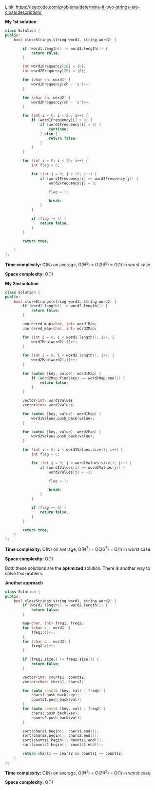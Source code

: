 Link: https://leetcode.com/problems/determine-if-two-strings-are-close/description/

**My 1st solution**

```cpp
class Solution {
public:
    bool closeStrings(string word1, string word2) {

        if (word1.length() != word2.length()) {
            return false;
        }

        int word1Frequency[26] = {0};
        int word2Frequency[26] = {0};

        for (char ch: word1) {
            word1Frequency[ch - 'a']++;
        }

        for (char ch: word2) {
            word2Frequency[ch - 'a']++;
        }

        for (int i = 0; i < 26; i++) {
            if (word1Frequency[i] > 0) {
                if (word2Frequency[i] > 0) {
                    continue;
                } else {
                    return false;
                }
            }
        }

        for (int i = 0; i < 26; i++) {
            int flag = 0;

            for (int j = 0; j < 26; j++) {
                if (word1Frequency[i] == word2Frequency[j]) {
                    word2Frequency[j] = 0;

                    flag = 1;

                    break;
                }
            }

            if (flag != 1) {
                return false;
            }
        }

        return true;

    }
};
```

**Time complexity:** O(N) on average, O($N^{2}$) = O($26^{2}$) = O(1) in worst case.

**Space complexity:** O(1)

**My 2nd solution**

```cpp
class Solution {
public:
    bool closeStrings(string word1, string word2) {
        if (word1.length() != word2.length()) {
            return false;
        }

        unordered_map<char, int> word1Map;
        unordered_map<char, int> word2Map;

        for (int i = 0; i < word1.length(); i++) {
            word1Map[word1[i]]++;
        }
        
        for (int i = 0; i < word2.length(); i++) {
            word2Map[word2[i]]++;
        }
        
        for (auto& [key, value]: word1Map) {
            if (word2Map.find(key) == word2Map.end()) {
                return false;
            }
        }

        vector<int> word1Values;
        vector<int> word2Values;

        for (auto& [key, value]: word1Map) {
            word1Values.push_back(value);
        }

        for (auto& [key, value]: word2Map) {
            word2Values.push_back(value);
        }

        for (int i = 0; i < word1Values.size(); i++) {
            int flag = 0;

            for (int j = 0; j < word2Values.size(); j++) {
                if (word1Values[i] == word2Values[j]) {
                    word2Values[j] = -1;

                    flag = 1;

                    break;
                }
            }

            if (flag == 0) {
                return false;
            }
        }

        return true;
    }
};
```

**Time complexity:** O(N) on average, O($N^{2}$) = O($26^{2}$) = O(1) in worst case.

**Space complexity:** O(1)

Both these solutions are the **optimized** solution. There is another way to solve this problem.

**Another approach**

```cpp
class Solution {
public:
    bool closeStrings(string word1, string word2) {
        if (word1.length() != word2.length()) {
            return false;
        }

        map<char, int> freq1, freq2;
        for (char c : word1) {
            freq1[c]++;
        }
        for (char c : word2) {
            freq2[c]++;
        }

        if (freq1.size() != freq2.size()) {
            return false;
        }

        vector<int> counts1, counts2;
        vector<char> chars1, chars2;

        for (auto const& [key, val] : freq1) {
            chars1.push_back(key);
            counts1.push_back(val);
        }
        for (auto const& [key, val] : freq2) {
            chars2.push_back(key);
            counts2.push_back(val);
        }

        sort(chars1.begin(), chars1.end());
        sort(chars2.begin(), chars2.end());
        sort(counts1.begin(), counts1.end());
        sort(counts2.begin(), counts2.end());

        return chars1 == chars2 && counts1 == counts2;
    }
};
```

**Time complexity:** O(N) on average, O($N^{2}$) = O($26^{2}$) = O(1) in worst case.

**Space complexity:** O(1)